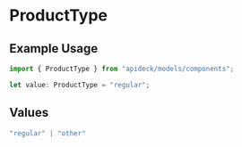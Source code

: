 # ProductType

## Example Usage

```typescript
import { ProductType } from "apideck/models/components";

let value: ProductType = "regular";
```

## Values

```typescript
"regular" | "other"
```